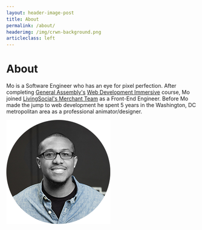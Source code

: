 ```yaml
---
layout: header-image-post
title: About
permalink: /about/
headerimg: /img/crwn-background.png
articleclass: left
---
```

# About
Mo is a Software Engineer who has an eye for pixel perfection. After completing [General Assembly's](https://generalassemb.ly) [Web Development Immersive](https://generalassemb.ly/education/web-development-immersive) course, Mo joined [LivingSocial's Merchant Team](https://merchant.livingsocial.com/welcome) as a Front-End Engineer. Before Mo made the jump to web development he spent 5 years in the Washington, DC metropolitan area as a professional animator/designer.

<img src="/img/headshot.png" alt="Maury Lindo">

